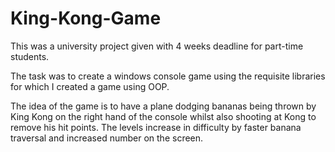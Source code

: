 # King-Kong-Game 

This was a university project given with 4 weeks deadline for part-time students.

The task was to create a windows console game using the requisite libraries for which I created a game using OOP.

The idea of the game is to have a plane dodging bananas being thrown by King Kong on the right hand of the console whilst also shooting at Kong to remove his hit points. The levels increase in difficulty by faster banana traversal and increased number on the screen.
